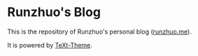 # Runzhuo's Blog

This is the repository of Runzhuo's personal blog ([runzhuo.me](https://runzhuoli.me)). 

It is powered by [TeXt-Theme](https://github.com/kitian616/jekyll-TeXt-theme). 
